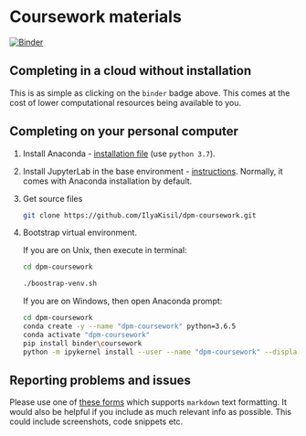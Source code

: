 # Coursework materials
[![Binder](https://mybinder.org/badge_logo.svg)](https://mybinder.org/v2/gh/IlyaKisil/dpm-coursework/master?urlpath=lab/tree/notebooks/0_Table_of_contents.ipynb)

## Completing in a cloud without installation
This is as simple as clicking on the `binder` badge above. This comes at the cost of lower computational resources being available to you. 

## Completing on your personal computer
 
1.  Install Anaconda - [installation file](https://www.anaconda.com/download/) (use `python 3.7`).
2.  Install JupyterLab in the base environment - [instructions](https://github.com/jupyterlab/jupyterlab#installation). Normally, it comes with Anaconda installation by default.
3.  Get source files
    ```bash
    git clone https://github.com/IlyaKisil/dpm-coursework.git
    ```
4.  Bootstrap virtual environment. 
    
    If you are on Unix, then execute in terminal:
    ```bash
    cd dpm-coursework

    ./boostrap-venv.sh
    ```
    
    If you are on Windows, then open Anaconda prompt:
    ```bash
    cd dpm-coursework
    conda create -y --name "dpm-coursework" python=3.6.5
    conda activate "dpm-coursework"
    pip install binder\coursework
    python -m ipykernel install --user --name "dpm-coursework" --display-name "dpm-coursework"    
    ```

## Reporting problems and issues

Please use one of [these forms](https://github.com/IlyaKisil/dpm-coursework/issues/new/choose) which supports `markdown` text formatting. It would also be helpful if you include as much relevant info as possible. This could include screenshots, code snippets etc.
